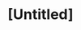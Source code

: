 ---
pid: MX28
title: "[Untitled]"
location_transcription: 
zipcode: '19130'
outside_phl: 
neighborhood: Art Museum,Francisville
age: '44'
age_range: 40-49
instagram: 
image_file_name: MX_28.jpg
proposal_transcription: Giant leaf park with leaves that never fall off and always
  make shade.
topic: Environment
topic_summary: '0'
type: Tree,Park
keywords_other: 
credit: Christy Schneider
image_labels: 
twitter: 
facebook: 
permalink: "/monuments/mx28/"
layout: item-page
---